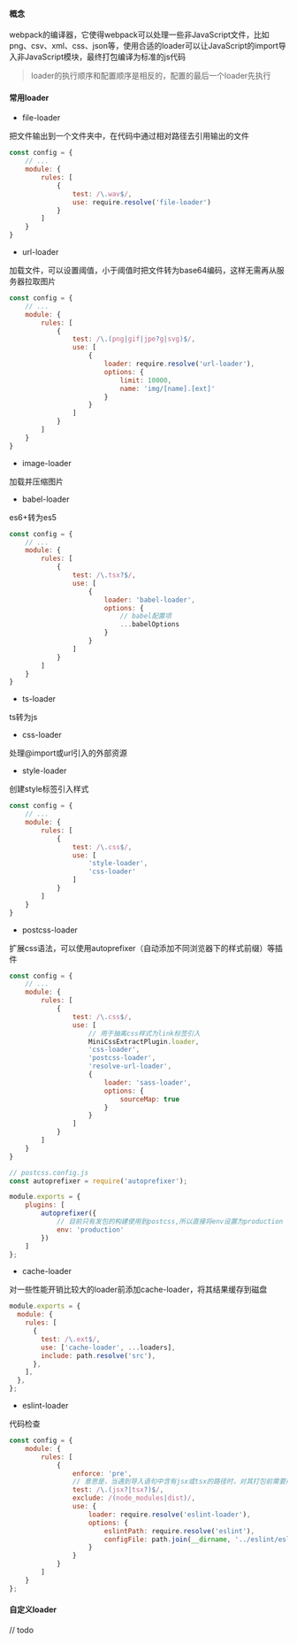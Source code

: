#### 概念

webpack的编译器，它使得webpack可以处理一些非JavaScript文件，比如png、csv、xml、css、json等，使用合适的loader可以让JavaScript的import导入非JavaScript模块，最终打包编译为标准的js代码

> loader的执行顺序和配置顺序是相反的，配置的最后一个loader先执行

#### 常用loader

- file-loader

把文件输出到一个文件夹中，在代码中通过相对路径去引用输出的文件

```js
const config = {
    // ...
    module: {
        rules: [
            {
                test: /\.wav$/,
                use: require.resolve('file-loader')
            }
        ]
    }
}
```

- url-loader

加载文件，可以设置阈值，小于阈值时把文件转为base64编码，这样无需再从服务器拉取图片

```js
const config = {
    // ...
    module: {
        rules: [
            {
                test: /\.(png|gif|jpe?g|svg)$/,
                use: [
                    {
                        loader: require.resolve('url-loader'),
                        options: {
                            limit: 10000,
                            name: 'img/[name].[ext]'
                        }
                    }
                ]
            }
        ]
    }
}
```

- image-loader

加载并压缩图片

- babel-loader

es6+转为es5

```js
const config = {
    // ...
    module: {
        rules: [
            {
                test: /\.tsx?$/,
                use: [
                    {
                        loader: 'babel-loader',
                        options: {
                            // babel配置项
                            ...babelOptions
                        }
                    }
                ]
            }
        ]
    }
}
```

- ts-loader

ts转为js

- css-loader

处理@import或url引入的外部资源

- style-loader

创建style标签引入样式

```js
const config = {
    // ...
    module: {
        rules: [
            {
                test: /\.css$/,
                use: [
                    'style-loader',
                    'css-loader'
                ]
            }
        ]
    }
}
```

- postcss-loader

扩展css语法，可以使用autoprefixer（自动添加不同浏览器下的样式前缀）等插件

```js
const config = {
    // ...
    module: {
        rules: [
            {
                test: /\.css$/,
                use: [
                    // 用于抽离css样式为link标签引入
                    MiniCssExtractPlugin.loader,
                    'css-loader',
                    'postcss-loader',
                    'resolve-url-loader',
                    {
                        loader: 'sass-loader',
                        options: {
                            sourceMap: true
                        }
                    }
                ]
            }
        ]
    }
}

// postcss.config.js
const autoprefixer = require('autoprefixer');

module.exports = {
    plugins: [
        autoprefixer({
            // 目前只有发包的构建使用到postcss,所以直接将env设置为production
            env: 'production'
        })
    ]
};
```

- cache-loader

对一些性能开销比较大的loader前添加cache-loader，将其结果缓存到磁盘

```js
module.exports = {
  module: {
    rules: [
      {
        test: /\.ext$/,
        use: ['cache-loader', ...loaders],
        include: path.resolve('src'),
      },
    ],
  },
};
```

- eslint-loader

代码检查

```js
const config = {
    module: {
        rules: [
            {
                enforce: 'pre',
                // 意思是，当遇到导入语句中含有jsx或tsx的路径时，对其打包前需要用eslint-loader转换以下
                test: /\.(jsx?|tsx?)$/,
                exclude: /(node_modules|dist)/,
                use: {
                    loader: require.resolve('eslint-loader'),
                    options: {
                        eslintPath: require.resolve('eslint'),
                        configFile: path.join(__dirname, '../eslint/eslintrc.dev.js')
                    }
                }
            }
        ]
    }
};
```

#### 自定义loader

// todo